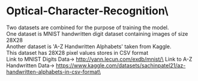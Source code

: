 # Optical-Character-Recognition\
Two datasets are combined for the purpose of training the model.\
One dataset is MNIST handwritten digit dataset containing images of size 28X28\
Another dataset is 'A-Z Handwritten Alphabets' taken from Kaggle. \
This dataset has 28X28 pixel values stores in CSV format\
Link to MNIST Digits Data-> http://yann.lecun.com/exdb/mnist/\
Link to A-Z Handwritten Data-> https://www.kaggle.com/datasets/sachinpatel21/az-handwritten-alphabets-in-csv-format\
